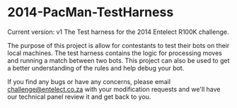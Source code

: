 2014-PacMan-TestHarness
=======================
Current version: v1
The Test harness for the 2014 Entelect R100K challenge.

The purpose of this project is allow for contestants to test their bots on their local machines. The test harness contains the logic for processing moves and running a match between two bots. This project can also be used to get a better understanding of the rules and help debug your bot.

If you find any bugs or have any concerns, please email challenge@entelect.co.za with your modification requests and we'll have our technical panel review it and get back to you. 
